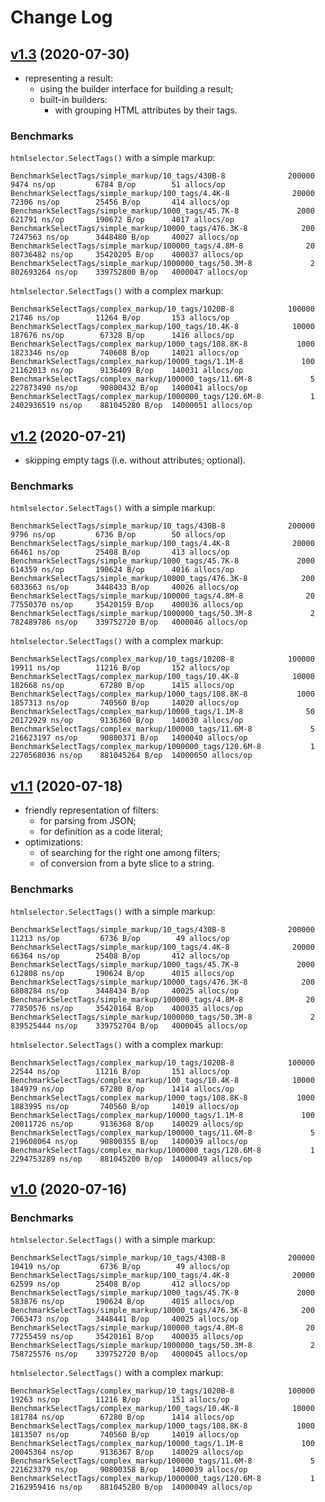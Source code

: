 # Change Log

## [v1.3](https://github.com/thewizardplusplus/go-html-selector/tree/v1.3) (2020-07-30)

- representing a result:
  - using the builder interface for building a result;
  - built-in builders:
    - with grouping HTML attributes by their tags.

### Benchmarks

`htmlselector.SelectTags()` with a simple markup:

```
BenchmarkSelectTags/simple_markup/10_tags/430B-8         	  200000	      9474 ns/op	     6784 B/op	      51 allocs/op
BenchmarkSelectTags/simple_markup/100_tags/4.4K-8        	   20000	     72306 ns/op	    25456 B/op	     414 allocs/op
BenchmarkSelectTags/simple_markup/1000_tags/45.7K-8      	    2000	    621791 ns/op	   190672 B/op	    4017 allocs/op
BenchmarkSelectTags/simple_markup/10000_tags/476.3K-8    	     200	   7247563 ns/op	  3448480 B/op	   40027 allocs/op
BenchmarkSelectTags/simple_markup/100000_tags/4.8M-8     	      20	  80736482 ns/op	 35420205 B/op	  400037 allocs/op
BenchmarkSelectTags/simple_markup/1000000_tags/50.3M-8   	       2	 802693264 ns/op	339752800 B/op	 4000047 allocs/op
```

`htmlselector.SelectTags()` with a complex markup:

```
BenchmarkSelectTags/complex_markup/10_tags/1020B-8       	  100000	     21746 ns/op	    11264 B/op	     153 allocs/op
BenchmarkSelectTags/complex_markup/100_tags/10.4K-8      	   10000	    187676 ns/op	    67328 B/op	    1416 allocs/op
BenchmarkSelectTags/complex_markup/1000_tags/108.8K-8    	    1000	   1823346 ns/op	   740608 B/op	   14021 allocs/op
BenchmarkSelectTags/complex_markup/10000_tags/1.1M-8     	     100	  21162013 ns/op	  9136409 B/op	  140031 allocs/op
BenchmarkSelectTags/complex_markup/100000_tags/11.6M-8   	       5	 227873490 ns/op	 90800432 B/op	 1400041 allocs/op
BenchmarkSelectTags/complex_markup/1000000_tags/120.6M-8 	       1	2402936519 ns/op	881045280 B/op	14000051 allocs/op
```

## [v1.2](https://github.com/thewizardplusplus/go-html-selector/tree/v1.2) (2020-07-21)

- skipping empty tags (i.e. without attributes; optional).

### Benchmarks

`htmlselector.SelectTags()` with a simple markup:

```
BenchmarkSelectTags/simple_markup/10_tags/430B-8         	  200000	      9796 ns/op	     6736 B/op	      50 allocs/op
BenchmarkSelectTags/simple_markup/100_tags/4.4K-8        	   20000	     66461 ns/op	    25408 B/op	     413 allocs/op
BenchmarkSelectTags/simple_markup/1000_tags/45.7K-8      	    2000	    614359 ns/op	   190624 B/op	    4016 allocs/op
BenchmarkSelectTags/simple_markup/10000_tags/476.3K-8    	     200	   6833663 ns/op	  3448433 B/op	   40026 allocs/op
BenchmarkSelectTags/simple_markup/100000_tags/4.8M-8     	      20	  77550370 ns/op	 35420159 B/op	  400036 allocs/op
BenchmarkSelectTags/simple_markup/1000000_tags/50.3M-8   	       2	 782489786 ns/op	339752720 B/op	 4000046 allocs/op
```

`htmlselector.SelectTags()` with a complex markup:

```
BenchmarkSelectTags/complex_markup/10_tags/1020B-8       	  100000	     19911 ns/op	    11216 B/op	     152 allocs/op
BenchmarkSelectTags/complex_markup/100_tags/10.4K-8      	   10000	    182668 ns/op	    67280 B/op	    1415 allocs/op
BenchmarkSelectTags/complex_markup/1000_tags/108.8K-8    	    1000	   1857313 ns/op	   740560 B/op	   14020 allocs/op
BenchmarkSelectTags/complex_markup/10000_tags/1.1M-8     	      50	  20172929 ns/op	  9136360 B/op	  140030 allocs/op
BenchmarkSelectTags/complex_markup/100000_tags/11.6M-8   	       5	 216623197 ns/op	 90800371 B/op	 1400040 allocs/op
BenchmarkSelectTags/complex_markup/1000000_tags/120.6M-8 	       1	2270568036 ns/op	881045264 B/op	14000050 allocs/op
```

## [v1.1](https://github.com/thewizardplusplus/go-html-selector/tree/v1.1) (2020-07-18)

- friendly representation of filters:
  - for parsing from JSON;
  - for definition as a code literal;
- optimizations:
  - of searching for the right one among filters;
  - of conversion from a byte slice to a string.

### Benchmarks

`htmlselector.SelectTags()` with a simple markup:

```
BenchmarkSelectTags/simple_markup/10_tags/430B-8         	  200000	     11213 ns/op	     6736 B/op	      49 allocs/op
BenchmarkSelectTags/simple_markup/100_tags/4.4K-8        	   20000	     66364 ns/op	    25408 B/op	     412 allocs/op
BenchmarkSelectTags/simple_markup/1000_tags/45.7K-8      	    2000	    612808 ns/op	   190624 B/op	    4015 allocs/op
BenchmarkSelectTags/simple_markup/10000_tags/476.3K-8    	     200	   6808284 ns/op	  3448434 B/op	   40025 allocs/op
BenchmarkSelectTags/simple_markup/100000_tags/4.8M-8     	      20	  77850576 ns/op	 35420164 B/op	  400035 allocs/op
BenchmarkSelectTags/simple_markup/1000000_tags/50.3M-8   	       2	 839525444 ns/op	339752704 B/op	 4000045 allocs/op
```

`htmlselector.SelectTags()` with a complex markup:

```
BenchmarkSelectTags/complex_markup/10_tags/1020B-8       	  100000	     22544 ns/op	    11216 B/op	     151 allocs/op
BenchmarkSelectTags/complex_markup/100_tags/10.4K-8      	   10000	    184979 ns/op	    67280 B/op	    1414 allocs/op
BenchmarkSelectTags/complex_markup/1000_tags/108.8K-8    	    1000	   1883995 ns/op	   740560 B/op	   14019 allocs/op
BenchmarkSelectTags/complex_markup/10000_tags/1.1M-8     	     100	  20011726 ns/op	  9136368 B/op	  140029 allocs/op
BenchmarkSelectTags/complex_markup/100000_tags/11.6M-8   	       5	 219608064 ns/op	 90800355 B/op	 1400039 allocs/op
BenchmarkSelectTags/complex_markup/1000000_tags/120.6M-8 	       1	2294753289 ns/op	881045200 B/op	14000049 allocs/op
```

## [v1.0](https://github.com/thewizardplusplus/go-html-selector/tree/v1.0) (2020-07-16)

### Benchmarks

`htmlselector.SelectTags()` with a simple markup:

```
BenchmarkSelectTags/simple_markup/10_tags/430B-8         	  200000	     10419 ns/op	     6736 B/op	      49 allocs/op
BenchmarkSelectTags/simple_markup/100_tags/4.4K-8        	   20000	     62599 ns/op	    25408 B/op	     412 allocs/op
BenchmarkSelectTags/simple_markup/1000_tags/45.7K-8      	    2000	    583876 ns/op	   190624 B/op	    4015 allocs/op
BenchmarkSelectTags/simple_markup/10000_tags/476.3K-8    	     200	   7063473 ns/op	  3448441 B/op	   40025 allocs/op
BenchmarkSelectTags/simple_markup/100000_tags/4.8M-8     	      20	  77255459 ns/op	 35420161 B/op	  400035 allocs/op
BenchmarkSelectTags/simple_markup/1000000_tags/50.3M-8   	       2	 758725576 ns/op	339752720 B/op	 4000045 allocs/op
```

`htmlselector.SelectTags()` with a complex markup:

```
BenchmarkSelectTags/complex_markup/10_tags/1020B-8       	  100000	     19263 ns/op	    11216 B/op	     151 allocs/op
BenchmarkSelectTags/complex_markup/100_tags/10.4K-8      	   10000	    181784 ns/op	    67280 B/op	    1414 allocs/op
BenchmarkSelectTags/complex_markup/1000_tags/108.8K-8    	    1000	   1813507 ns/op	   740560 B/op	   14019 allocs/op
BenchmarkSelectTags/complex_markup/10000_tags/1.1M-8     	     100	  20045364 ns/op	  9136367 B/op	  140029 allocs/op
BenchmarkSelectTags/complex_markup/100000_tags/11.6M-8   	       5	 221623379 ns/op	 90800358 B/op	 1400039 allocs/op
BenchmarkSelectTags/complex_markup/1000000_tags/120.6M-8 	       1	2162959416 ns/op	881045280 B/op	14000049 allocs/op
```
